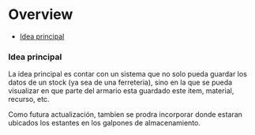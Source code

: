 # Overview

-   [Idea principal](#section-1)

<a name="section-1"></a>

### Idea principal

La idea principal es contar con un sistema que no solo pueda guardar los datos de un stock (ya sea de una ferreteria), sino en la que se pueda visualizar en que parte del armario esta guardado este item, material, recurso, etc.

Como futura actualización, tambien se prodra incorporar donde estaran ubicados los estantes en los galpones de almacenamiento.
